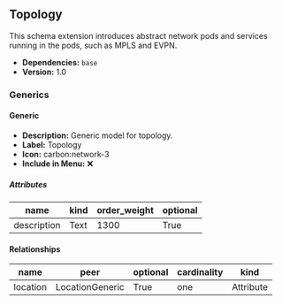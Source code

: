## Topology

This schema extension introduces abstract network pods and services running in the pods, such as MPLS and EVPN.

- **Dependencies:** `base`
- **Version:** 1.0

### Generics

#### Generic

- **Description:** Generic model for topology.
- **Label:** Topology
- **Icon:** carbon:network-3
- **Include in Menu:** ❌

##### Attributes

| name | kind | order_weight | optional |
| ---- | ---- | ------------ | -------- |
| description | Text | 1300 | True |

#### Relationships

| name | peer | optional | cardinality | kind |
| ---- | ---- | -------- | ----------- | ---- |
| location | LocationGeneric | True | one | Attribute |
